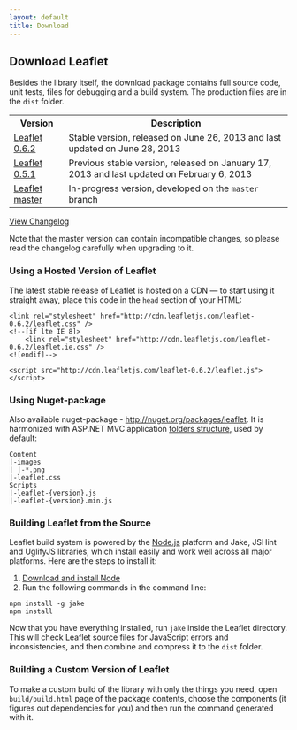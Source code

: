 ```yaml
---
layout: default
title: Download
---
```


## Download Leaflet

Besides the library itself, the download package contains full source code, unit tests, files for debugging and a build system. The production files are in the `dist` folder.

<table>
	<tr>
		<th>Version</th>
		<th>Description</th>
	</tr>
	<tr>
		<td class="width100"><a href="https://github.com/Leaflet/Leaflet/archive/v0.6.2.zip">Leaflet 0.6.2</a></td>
		<td>Stable version, released on June 26, 2013 and last updated on June 28, 2013</td>
	</tr>
	<tr>
		<td class="width100"><a href="https://github.com/Leaflet/Leaflet/archive/v0.5.1.zip">Leaflet 0.5.1</a></td>
		<td>Previous stable version, released on January 17, 2013 and last updated on February 6, 2013</td>
	</tr>
	<tr>
		<td><a href="http://github.com/Leaflet/Leaflet/archive/master.zip">Leaflet master</a></td>
		<td>In-progress version, developed on the <code>master</code> branch</td>
	</tr>
</table>

[View Changelog](https://github.com/Leaflet/Leaflet/blob/master/CHANGELOG.md)

Note that the master version can contain incompatible changes, so please read the changelog carefully when upgrading to it.

### Using a Hosted Version of Leaflet

The latest stable release of Leaflet is hosted on a CDN — to start using
it straight away, place this code in the `head` section of your HTML:

    <link rel="stylesheet" href="http://cdn.leafletjs.com/leaflet-0.6.2/leaflet.css" />
    <!--[if lte IE 8]>
        <link rel="stylesheet" href="http://cdn.leafletjs.com/leaflet-0.6.2/leaflet.ie.css" />
    <![endif]-->

    <script src="http://cdn.leafletjs.com/leaflet-0.6.2/leaflet.js"></script>

### Using Nuget-package

Also available nuget-package - http://nuget.org/packages/leaflet. It is harmonized with ASP.NET MVC application [folders structure][mvcstructure], used by default:

    Content
    |-images
    | |-*.png
    |-leaflet.css
    Scripts
    |-leaflet-{version}.js
    |-leaflet-{version}.min.js
    
[mvcstructure]: http://msdn.microsoft.com/en-us/library/dd410120(v=vs.98).aspx

### Building Leaflet from the Source

Leaflet build system is powered by the [Node.js](http://nodejs.org) platform and Jake, JSHint and UglifyJS libraries, which install easily and work well across all major platforms. Here are the steps to install it:

 1. [Download and install Node](http://nodejs.org)
 2. Run the following commands in the command line:

 <pre><code class="no-highlight">npm install -g jake
npm install</code></pre>

Now that you have everything installed, run `jake` inside the Leaflet directory. This will check Leaflet source files for JavaScript errors and inconsistencies, and then combine and compress it to the `dist` folder.

### Building a Custom Version of Leaflet

To make a custom build of the library with only the things you need, open `build/build.html` page of the package contents, choose the components (it figures out dependencies for you) and then run the command generated with it.
